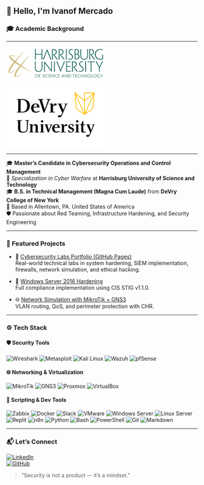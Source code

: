 ## 👋 Hello, I'm Ivanof Mercado

### 🎓 Academic Background

---

<div align="left">
  <img src="assets/images/hu-logo-resized.png" alt="Harrisburg University" width="260" /><br>
  <img src="assets/images/devry-logo-resized.png" alt="DeVry University" width="260" />
</div>

---

🎓 **Master’s Candidate in Cybersecurity Operations and Control Management**  
🔬 *Specialization in Cyber Warfare* at **Harrisburg University of Science and Technology**  
🎓 **B.S. in Technical Management (Magna Cum Laude)** from **DeVry College of New York**  
📍 Based in Allentown, PA. United States of America  
🛡️ Passionate about Red Teaming, Infrastructure Hardening, and Security Engineering

---

### 🧪 Featured Projects

- 🔐 [Cybersecurity Labs Portfolio (GitHub Pages)](https://ivanofmg.github.io/cybersecurity-labs-ivanof/)  
  Real-world technical labs in system hardening, SIEM implementation, firewalls, network simulation, and ethical hacking.

- 🧩 [Windows Server 2016 Hardening](https://github.com/ivanofmg/cybersecurity-labs-ivanof/tree/main/01-windows-hardening-stig)  
  Full compliance implementation using CIS STIG v1.1.0.

- 🌐 [Network Simulation with MikroTik + GNS3](https://github.com/ivanofmg/cybersecurity-labs-ivanof/tree/main/04-mikrotik-gns3-simulation)  
  VLAN routing, QoS, and perimeter protection with CHR.

---

### ⚙️ Tech Stack

#### 🛡️ Security Tools
![Wireshark](https://img.shields.io/badge/Wireshark-1679A7?logo=wireshark&logoColor=white&style=for-the-badge)
![Metasploit](https://img.shields.io/badge/Metasploit-003545?logo=metasploit&logoColor=white&style=for-the-badge)
![Kali Linux](https://img.shields.io/badge/Kali_Linux-268BBD?logo=kalilinux&logoColor=white&style=for-the-badge)
![Wazuh](https://img.shields.io/badge/Wazuh-00539C?logo=wazuh&logoColor=white&style=for-the-badge)
![pfSense](https://img.shields.io/badge/pfSense-333A41?logo=pfsense&logoColor=white&style=for-the-badge)

#### 🌐 Networking & Virtualization
![MikroTik](https://img.shields.io/badge/MikroTik-E11837?logo=mikrotik&logoColor=white&style=for-the-badge)
![GNS3](https://img.shields.io/badge/GNS3-2F8DCE?logo=gns3&logoColor=white&style=for-the-badge)
![Proxmox](https://img.shields.io/badge/Proxmox-E57000?logo=proxmox&logoColor=white&style=for-the-badge)
![VirtualBox](https://img.shields.io/badge/VirtualBox-183A61?logo=virtualbox&logoColor=white&style=for-the-badge)

#### 🧠 Scripting & Dev Tools
![Zabbix](https://img.shields.io/badge/Zabbix-E11837?logo=zabbix&logoColor=white&style=for-the-badge)
![Docker](https://img.shields.io/badge/Docker-2496ED?logo=docker&logoColor=white&style=for-the-badge)
![Slack](https://img.shields.io/badge/Slack-4A154B?logo=slack&logoColor=white&style=for-the-badge)
![VMware](https://img.shields.io/badge/VMware-607078?logo=vmware&logoColor=white&style=for-the-badge)
![Windows Server](https://img.shields.io/badge/Windows_Server-0078D6?logo=windows&logoColor=white&style=for-the-badge)
![Linux Server](https://img.shields.io/badge/Linux_Server-FCC624?logo=linux&logoColor=black&style=for-the-badge)
![Replit](https://img.shields.io/badge/Replit-667881?logo=replit&logoColor=white&style=for-the-badge)
![n8n](https://img.shields.io/badge/n8n-E9155E?logo=n8n&logoColor=white&style=for-the-badge)
![Python](https://img.shields.io/badge/Python-3776AB?logo=python&logoColor=white&style=for-the-badge)
![Bash](https://img.shields.io/badge/Bash-4EAA25?logo=gnu-bash&logoColor=white&style=for-the-badge)
![PowerShell](https://img.shields.io/badge/PowerShell-5391FE?logo=powershell&logoColor=white&style=for-the-badge)
![Git](https://img.shields.io/badge/Git-F05032?logo=git&logoColor=white&style=for-the-badge)
![Markdown](https://img.shields.io/badge/Markdown-000000?logo=markdown&logoColor=white&style=for-the-badge)

---

### 📬 Let’s Connect

[![LinkedIn](https://img.shields.io/badge/LinkedIn-blue?logo=linkedin&style=flat-square)](https://linkedin.com/in/ivanof)  
[![GitHub](https://img.shields.io/badge/GitHub-ivanofmg-black?logo=github&style=flat-square)](https://github.com/ivanofmg)

> "Security is not a product — it’s a mindset."

